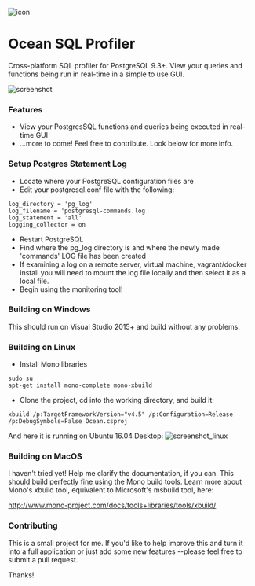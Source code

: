 ![icon](http://i.imgur.com/0wQbb8q.png)

# Ocean SQL Profiler #
Cross-platform SQL profiler for PostgreSQL 9.3+. View your queries and functions being run in real-time in a simple to use GUI.

![screenshot](http://i.imgur.com/oFqnQYn.jpg "Screenshot on Windows 10")

### Features ###

* View your PostgresSQL functions and queries being executed in real-time GUI
* ...more to come! Feel free to contribute. Look below for more info.

### Setup Postgres Statement Log ###
* Locate where your PostgreSQL configuration files are
* Edit your postgresql.conf file with the following:
````
log_directory = 'pg_log'                    
log_filename = 'postgresql-commands.log
log_statement = 'all'
logging_collector = on
````
* Restart PostgreSQL
* Find where the pg_log directory is and where the newly made 'commands' LOG file has been created
* If examining a log on a remote server, virtual machine, vagrant/docker install you will need to mount the log file locally and then select it as a local file.
* Begin using the monitoring tool!

### Building on Windows ###

This should run on Visual Studio 2015+ and build without any problems.

### Building on Linux ###

* Install Mono libraries

````
sudo su
apt-get install mono-complete mono-xbuild
````

* Clone the project, cd into the working directory, and build it:

````
xbuild /p:TargetFrameworkVersion="v4.5" /p:Configuration=Release /p:DebugSymbols=False Ocean.csproj
````

And here it is running on Ubuntu 16.04 Desktop:
![screenshot_linux](http://i.imgur.com/dGJAuUl.jpg)

### Building on MacOS ###

I haven't tried yet! Help me clarify the documentation, if you can. This should build perfectly fine using the Mono build tools. Learn more about Mono's xbuild tool, equivalent to Microsoft's msbuild tool, here:

http://www.mono-project.com/docs/tools+libraries/tools/xbuild/

### Contributing ###

This is a small project for me. If you'd like to help improve this and turn it into a full application or just add some new features --please feel free to submit a pull request.

Thanks!
